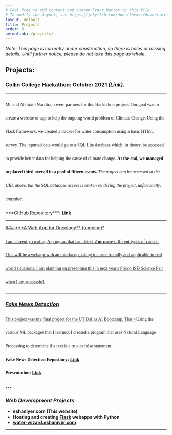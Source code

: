 ```yaml
---
# Feel free to add content and custom Front Matter to this file.
# To modify the layout, see https://jekyllrb.com/docs/themes/#overriding-theme-defaults
layout: default
title: Projects
order: 3
permalink: /projects/
---
```

<style>
p.normal {
  line-height: 3.0;
  font-family: "Times New Roman", Times, serif;
}
</style>
*Note: This page is currently under construction, so there is holes or missing details. Until further notice, please do not take this page as whole.*

## Projects:
### **Collin College Hackathon: October 2021** ***<a href="https://water-wizard.eshaniyer.com/" target="_blank">(Link)</a>***.
--- 
<p class="normal">
Me and Abhiram Nandiraju were partners for this Hackathon project.
Our goal was to create a website or app to help the ongoing world problem of Climate Change. Using the Flask framework, we created a tracker for water consumption using a basic HTML survey. The inputted data would go to a SQL Lite database which, in theory, be accessed to provide
better data for helping the cause of climate change. <b>At the end, we managed to placed third overall in a pool of fifteen teams.</b> <i>The project can be accessed at the URL above, but the SQL database access is broken rendering the project, unfortunatly, unusable.</i>
</p>
***GitHub Repository***: <a href="https://www.github.com/Nazchanel/water-wizard" target="_blank"><b>Link</b>


<hr>
###  ***A Web App for Oncology** (ongoing)*
<p class="normal">
I am currently creating A program that can detect <b>2 or more</b> different types of cancer. This will be a webapp with an interface, making it a user friendly and applicable in real world situations. I am planning on presenting this in next year's Frisco ISD Science Fair when I am successful.

</p>

---

### ***Fake News Detection***
<p class="normal">
This project was my final project for the UT Dallas AI Bootcamp. This ></a>Using the various ML packages that I learned, I created a program that uses Natural Language Processing to determine if a text is a true or false statement.
<br>  
<b>Fake News Detection Repository:<b> <a href="https://www.github.com/Nazchanel/Fake_News_Detection" target="_blank">Link</a>
<br>
<b>Presentation:<b> <a href="https://docs.google.com/presentation/d/1rVVSP1Ch2L15F1XHp9MVh4enWIR-1-yHwjybHSG_ba8/edit?usp=sharing" target="_blank">Link</a>

</p>
---

### ***Web Development Projects***
- eshaniyer.com (This website)
- Hosting and creating [Flask](https://pythonbasics.org/what-is-flask-python/) webapps with Python
- [water-wizard.eshaniyer.com](https://water-wizard.eshaniyer.com)

---


